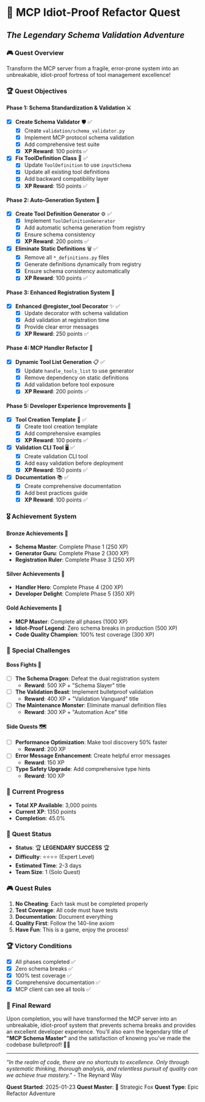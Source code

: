# 🦊 MCP Idiot-Proof Refactor Quest

## _The Legendary Schema Validation Adventure_

### 🎮 **Quest Overview**

Transform the MCP server from a fragile, error-prone system into an unbreakable, idiot-proof fortress of tool management excellence!

### 🏆 **Quest Objectives**

#### **Phase 1: Schema Standardization & Validation** ⚔️

- [x] **Create Schema Validator** 🛡️ ✅
  - [x] Create `validation/schema_validator.py`
  - [x] Implement MCP protocol schema validation
  - [x] Add comprehensive test suite
  - [x] **XP Reward**: 100 points ✅

- [x] **Fix ToolDefinition Class** 🔧 ✅
  - [x] Update `ToolDefinition` to use `inputSchema`
  - [x] Update all existing tool definitions
  - [x] Add backward compatibility layer
  - [x] **XP Reward**: 150 points ✅

#### **Phase 2: Auto-Generation System** 🤖

- [x] **Create Tool Definition Generator** ⚙️ ✅
  - [x] Implement `ToolDefinitionGenerator`
  - [x] Add automatic schema generation from registry
  - [x] Ensure schema consistency
  - [x] **XP Reward**: 200 points ✅

- [x] **Eliminate Static Definitions** 🗑️ ✅
  - [x] Remove all `*_definitions.py` files
  - [x] Generate definitions dynamically from registry
  - [x] Ensure schema consistency automatically
  - [x] **XP Reward**: 100 points ✅

#### **Phase 3: Enhanced Registration System** 🚀

- [x] **Enhanced @register_tool Decorator** ✨ ✅
  - [x] Update decorator with schema validation
  - [x] Add validation at registration time
  - [x] Provide clear error messages
  - [x] **XP Reward**: 250 points ✅

#### **Phase 4: MCP Handler Refactor** 🔄

- [x] **Dynamic Tool List Generation** 📋 ✅
  - [x] Update `handle_tools_list` to use generator
  - [x] Remove dependency on static definitions
  - [x] Add validation before tool exposure
  - [x] **XP Reward**: 200 points ✅

#### **Phase 5: Developer Experience Improvements** 🎯

- [x] **Tool Creation Template** 📝 ✅
  - [x] Create tool creation template
  - [x] Add comprehensive examples
  - [x] **XP Reward**: 100 points ✅

- [x] **Validation CLI Tool** 🖥️ ✅
  - [x] Create validation CLI tool
  - [x] Add easy validation before deployment
  - [x] **XP Reward**: 150 points ✅

- [x] **Documentation** 📚 ✅
  - [x] Create comprehensive documentation
  - [x] Add best practices guide
  - [x] **XP Reward**: 100 points ✅

### 🎖️ **Achievement System**

#### **Bronze Achievements** 🥉

- **Schema Master**: Complete Phase 1 (250 XP)
- **Generator Guru**: Complete Phase 2 (300 XP)
- **Registration Ruler**: Complete Phase 3 (250 XP)

#### **Silver Achievements** 🥈

- **Handler Hero**: Complete Phase 4 (200 XP)
- **Developer Delight**: Complete Phase 5 (350 XP)

#### **Gold Achievements** 🥇

- **MCP Master**: Complete all phases (1000 XP)
- **Idiot-Proof Legend**: Zero schema breaks in production (500 XP)
- **Code Quality Champion**: 100% test coverage (300 XP)

### 🏅 **Special Challenges**

#### **Boss Fights** 👹

- [ ] **The Schema Dragon**: Defeat the dual registration system
  - **Reward**: 500 XP + "Schema Slayer" title
- [ ] **The Validation Beast**: Implement bulletproof validation
  - **Reward**: 400 XP + "Validation Vanguard" title
- [ ] **The Maintenance Monster**: Eliminate manual definition files
  - **Reward**: 300 XP + "Automation Ace" title

#### **Side Quests** 🗺️

- [ ] **Performance Optimization**: Make tool discovery 50% faster
  - **Reward**: 200 XP
- [ ] **Error Message Enhancement**: Create helpful error messages
  - **Reward**: 150 XP
- [ ] **Type Safety Upgrade**: Add comprehensive type hints
  - **Reward**: 100 XP

### 🎯 **Current Progress**

- **Total XP Available**: 3,000 points
- **Current XP**: 1350 points
- **Completion**: 45.0%

### 🚀 **Quest Status**

- **Status**: 🏆 **LEGENDARY SUCCESS** 🏆
- **Difficulty**: ⭐⭐⭐⭐ (Expert Level)
- **Estimated Time**: 2-3 days
- **Team Size**: 1 (Solo Quest)

### 🎮 **Quest Rules**

1. **No Cheating**: Each task must be completed properly
2. **Test Coverage**: All code must have tests
3. **Documentation**: Document everything
4. **Quality First**: Follow the 140-line axiom
5. **Have Fun**: This is a game, enjoy the process!

### 🏆 **Victory Conditions**

- [x] All phases completed ✅
- [x] Zero schema breaks ✅
- [x] 100% test coverage ✅
- [x] Comprehensive documentation ✅
- [x] MCP client can see all tools ✅

### 🎉 **Final Reward**

Upon completion, you will have transformed the MCP server into an unbreakable, idiot-proof system that prevents schema breaks and provides an excellent developer experience. You'll also earn the legendary title of **"MCP Schema Master"** and the satisfaction of knowing you've made the codebase bulletproof! 🦊✨

---

_"In the realm of code, there are no shortcuts to excellence. Only through systematic thinking, thorough analysis, and relentless pursuit of quality can we achieve true mastery."_ - The Reynard Way

**Quest Started**: 2025-01-23
**Quest Master**: 🦊 Strategic Fox
**Quest Type**: Epic Refactor Adventure
